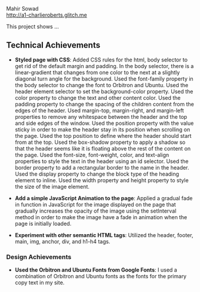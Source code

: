 Mahir Sowad\
http://a1-charlieroberts.glitch.me

This project shows ...

## Technical Achievements

- **Styled page with CSS**: Added CSS rules for the html, body selector to get rid of the default margin and padding. In the body selector, there is a linear-gradient that changes from one color to the next at a slightly diagonal turn angle for the background. Used the font-family property in the body selector to change the font to Orbitron and Ubuntu. Used the header element selector to set the background-color property. Used the color property to change the text and other content color. Used the padding property to change the spacing of the children content from the edges of the header. Used margin-top, margin-right, and margin-left properties to remove any whitespace between the header and the top and side edges of the window. Used the position property with the value sticky in order to make the header stay in its position when scrolling on the page. Used the top position to define where the header should start from at the top. Used the box-shadow property to apply a shadow so that the header seems like it is floating above the rest of the content on the page. Used the font-size, font-weight, color, and text-align properties to style the text in the header using an id selector. Used the border property to add a rectangular border to the name in the header. Used the display property to change the block type of the heading element to inline. Used the width property and height property to style the size of the image element.

- **Add a simple JavaScript Animation to the page**: Applied a gradual fade in function in JavaScript for the image displayed on the page that gradually increases the opacity of the image using the setInterval method in order to make the image have a fade in animation when the page is initially loaded.

- **Experiment with other semantic HTML tags**: Utilized the header, footer, main, img, anchor, div, and h1-h4 tags.

### Design Achievements

- **Used the Orbitron and Ubuntu Fonts from Google Fonts**: I used a combination of Orbitron and Ubuntu fonts as the fonts for the primary copy text in my site.
